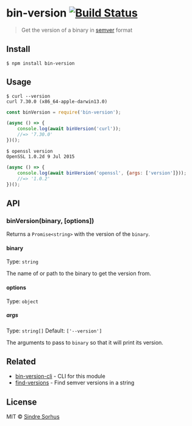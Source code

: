 # bin-version [![Build Status](https://travis-ci.com/sindresorhus/bin-version.svg?branch=master)](https://travis-ci.com/sindresorhus/bin-version)

> Get the version of a binary in [semver](https://github.com/npm/node-semver) format


## Install

```
$ npm install bin-version
```


## Usage

```
$ curl --version
curl 7.30.0 (x86_64-apple-darwin13.0)
```

```js
const binVersion = require('bin-version');

(async () => {
	console.log(await binVersion('curl'));
	//=> '7.30.0'
})();
```

```
$ openssl version
OpenSSL 1.0.2d 9 Jul 2015
```

```js
(async () => {
	console.log(await binVersion('openssl', {args: ['version']}));
	//=> '1.0.2'
})();
```

## API

### binVersion(binary, [options])

Returns a `Promise<string>` with the version of the `binary`.

#### binary

Type: `string`

The name of or path to the binary to get the version from.

#### options

Type: `object`

##### args

Type: `string[]`
Default: `['--version']`

The arguments to pass to `binary` so that it will print its version.

## Related

- [bin-version-cli](https://github.com/sindresorhus/bin-version-cli) - CLI for this module
- [find-versions](https://github.com/sindresorhus/find-versions) - Find semver versions in a string


## License

MIT © [Sindre Sorhus](https://sindresorhus.com)
